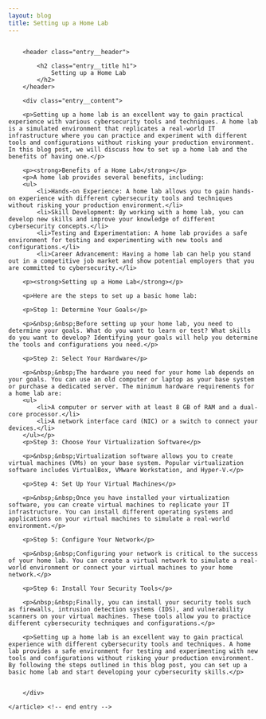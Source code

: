 ```yaml
---
layout: blog
title: Setting up a Home Lab
---
```



<div id="main" class="s-content__main large-8 column">
    <article class="entry">

        <header class="entry__header">

            <h2 class="entry__title h1">
                Setting up a Home Lab
            </h2>        
        </header>
        
        <div class="entry__content">
        
        <p>Setting up a home lab is an excellent way to gain practical experience with various cybersecurity tools and techniques. A home lab is a simulated environment that replicates a real-world IT infrastructure where you can practice and experiment with different tools and configurations without risking your production environment. In this blog post, we will discuss how to set up a home lab and the benefits of having one.</p>

        <p><strong>Benefits of a Home Lab</strong></p>
        <p>A home lab provides several benefits, including:
        <ul>
            <li>Hands-on Experience: A home lab allows you to gain hands-on experience with different cybersecurity tools and techniques without risking your production environment.</li>
            <li>Skill Development: By working with a home lab, you can develop new skills and improve your knowledge of different cybersecurity concepts.</li>
            <li>Testing and Experimentation: A home lab provides a safe environment for testing and experimenting with new tools and configurations.</li>
            <li>Career Advancement: Having a home lab can help you stand out in a competitive job market and show potential employers that you are committed to cybersecurity.</li>

        <p><strong>Setting up a Home Lab</strong></p>

        <p>Here are the steps to set up a basic home lab:
        
        <p>Step 1: Determine Your Goals</p>

        <p>&nbsp;&nbsp;Before setting up your home lab, you need to determine your goals. What do you want to learn or test? What skills do you want to develop? Identifying your goals will help you determine the tools and configurations you need.</p>

        <p>Step 2: Select Your Hardware</p>

        <p>&nbsp;&nbsp;The hardware you need for your home lab depends on your goals. You can use an old computer or laptop as your base system or purchase a dedicated server. The minimum hardware requirements for a home lab are:
        <ul>
            <li>A computer or server with at least 8 GB of RAM and a dual-core processor.</li>
            <li>A network interface card (NIC) or a switch to connect your devices.</li>
        </ul></p>
        <p>Step 3: Choose Your Virtualization Software</p>

        <p>&nbsp;&nbsp;Virtualization software allows you to create virtual machines (VMs) on your base system. Popular virtualization software includes VirtualBox, VMware Workstation, and Hyper-V.</p>

        <p>Step 4: Set Up Your Virtual Machines</p>

        <p>&nbsp;&nbsp;Once you have installed your virtualization software, you can create virtual machines to replicate your IT infrastructure. You can install different operating systems and applications on your virtual machines to simulate a real-world environment.</p>

        <p>Step 5: Configure Your Network</p>

        <p>&nbsp;&nbsp;Configuring your network is critical to the success of your home lab. You can create a virtual network to simulate a real-world environment or connect your virtual machines to your home network.</p>

        <p>Step 6: Install Your Security Tools</p>

        <p>&nbsp;&nbsp;Finally, you can install your security tools such as firewalls, intrusion detection systems (IDS), and vulnerability scanners on your virtual machines. These tools allow you to practice different cybersecurity techniques and configurations.</p>

        <p>Setting up a home lab is an excellent way to gain practical experience with different cybersecurity tools and techniques. A home lab provides a safe environment for testing and experimenting with new tools and configurations without risking your production environment. By following the steps outlined in this blog post, you can set up a basic home lab and start developing your cybersecurity skills.</p>


        </div> 

    </article> <!-- end entry -->

</div> <!-- end main -->  